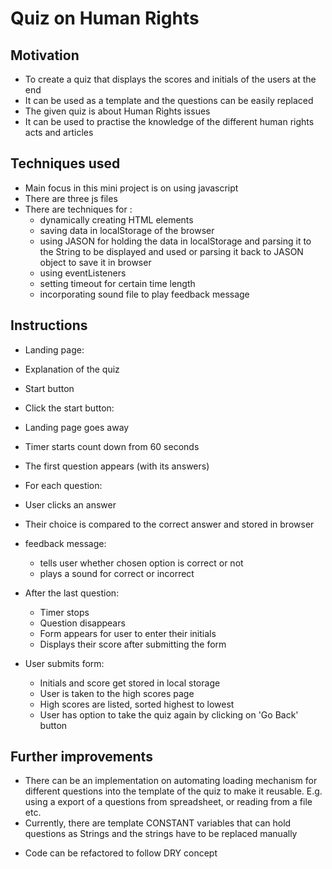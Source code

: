 # Quiz on Human Rights

## Motivation
* To create a quiz that displays the scores and initials of the users at the end
* It can be used as a template and the questions can be easily replaced 
* The given quiz is about Human Rights issues
* It can be used to practise the knowledge of the different human rights acts and articles


## Techniques used
* Main focus in this mini project is on using javascript
* There are three js files
* There are techniques for :
    - dynamically creating HTML elements 
    - saving data in localStorage of the browser
    - using JASON for holding the data in localStorage and parsing it to the String to be displayed and used or parsing it back to JASON object to save it in browser
    - using eventListeners
    - setting timeout for certain time length
    - incorporating sound file to play feedback message

## Instructions
* Landing page:
* Explanation of the quiz
* Start button

* Click the start button:
* Landing page goes away
* Timer starts count down from 60 seconds
* The first question appears (with its answers)

* For each question:
* User clicks an answer
* Their choice is compared to the correct answer and stored in browser
* feedback message:
    * tells user whether chosen option is correct or not
    * plays a sound for correct or incorrect
* After the last question:
    * Timer stops
    * Question disappears
    * Form appears for user to enter their initials
    * Displays their score after submitting the form

* User submits form:
    * Initials and score get stored in local storage
    * User is taken to the high scores page
    * High scores are listed, sorted highest to lowest
    * User has option to take the quiz again by clicking on 'Go Back' button 

## Further improvements
* There can be an implementation on automating loading mechanism for different questions into the template of the quiz to make it reusable. E.g. using a export of a questions from spreadsheet, or reading from a file etc.
* Currently, there are template CONSTANT variables that can hold questions as Strings and the strings have to be replaced manually
- Code can be refactored to follow DRY concept 




